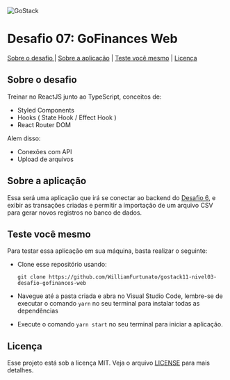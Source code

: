 ![GoStack](https://storage.googleapis.com/golden-wind/bootcamp-gostack/header-desafios.png)

# Desafio 07: GoFinances Web

[Sobre o desafio ](#sobre-o-desafio) |
[Sobre a aplicação](#sobre-a-aplica%c3%a7%c3%a3o) |
[Teste você mesmo](#teste-voc%c3%aa-mesmo) |
[Licença](#licen%c3%a7a)

## Sobre o desafio

Treinar no ReactJS junto ao TypeScript, conceitos de:

- Styled Components
- Hooks ( State Hook / Effect Hook )
- React Router DOM

Alem disso:
- Conexões com API
- Upload de arquivos

## Sobre a aplicação

Essa será uma aplicação que irá se conectar ao backend do [Desafio 6](https://github.com/WilliamFurtunato/gostack11-nivel02-desafio-database-upload), e exibir as transações criadas e permitir a importação de um arquivo CSV para gerar novos registros no banco de dados.

## Teste você mesmo

Para testar essa aplicação em sua máquina, basta realizar o seguinte:

- Clone esse repositório usando:

  `git clone https://github.com/WilliamFurtunato/gostack11-nivel03-desafio-gofinances-web`

- Navegue até a pasta criada e abra no Visual Studio Code, lembre-se de executar o comando `yarn` no seu terminal para instalar todas as dependências
- Execute o comando `yarn start` no seu terminal para iniciar a aplicação.

## Licença

Esse projeto está sob a licença MIT. Veja o arquivo [LICENSE](LICENSE) para mais detalhes.
